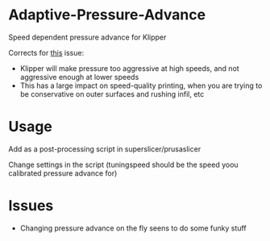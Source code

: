 # Adaptive-Pressure-Advance
Speed dependent pressure advance for Klipper

Corrects for [this](https://www.reddit.com/r/klippers/comments/o98xes/pressure_advance_becomes_way_too_aggressive_when/) issue:
- Klipper will make pressure too aggressive at high speeds, and not aggressive enough at lower speeds
- This has a large impact on speed-quality printing, when you are trying to be conservative on outer surfaces and rushing infil, etc

# Usage #
Add as a post-processing script in superslicer/prusaslicer

Change settings in the script (tuningspeed should be the speed yoou calibrated pressure advance for)

# Issues #
- Changing pressure advance on the fly seens to do some funky stuff


